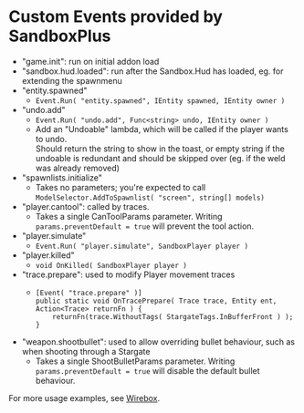 # Custom Events provided by SandboxPlus

- "game.init": run on initial addon load
- "sandbox.hud.loaded": run after the Sandbox.Hud has loaded, eg. for extending the spawnmenu
- "entity.spawned"
  - `Event.Run( "entity.spawned", IEntity spawned, IEntity owner )`
- "undo.add"
  - `Event.Run( "undo.add", Func<string> undo, IEntity owner )`
  - Add an "Undoable" lambda, which will be called if the player wants to undo.  
    Should return the string to show in the toast, or empty string if the undoable is redundant and should be skipped over (eg. if the weld was already removed)
- "spawnlists.initialize"
  - Takes no parameters; you're expected to call `ModelSelector.AddToSpawnlist( "screen", string[] models)`
- "player.cantool": called by traces.
  - Takes a single CanToolParams parameter. Writing `params.preventDefault = true` will prevent the tool action.
- "player.simulate"
  - `Event.Run( "player.simulate", SandboxPlayer player )`
- "player.killed"
  - `void OnKilled( SandboxPlayer player )`
- "trace.prepare": used to modify Player movement traces
  - ```
    [Event( "trace.prepare" )]
    public static void OnTracePrepare( Trace trace, Entity ent, Action<Trace> returnFn ) {
        returnFn(trace.WithoutTags( StargateTags.InBufferFront ) );
    }
    ```
- "weapon.shootbullet": used to allow overriding bullet behaviour, such as when shooting through a Stargate
  - Takes a single ShootBulletParams parameter. Writing `params.preventDefault = true` will disable the default bullet behaviour.

For more usage examples, see [Wirebox](https://github.com/wiremod/wirebox).

